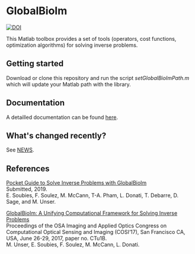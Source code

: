 # GlobalBioIm 
[![DOI](https://zenodo.org/badge/124297869.svg)](https://zenodo.org/badge/latestdoi/124297869)

This Matlab toolbox provides a set of tools (operators, cost functions, optimization algorithms) for solving inverse problems.

## Getting started 

Download or clone this repository and run the script *setGlobalBioImPath.m* which will update your Matlab path with the library.

## Documentation

A detailled documentation can be found <a href="https://biomedical-imaging-group.github.io/GlobalBioIm/" target="_blank">here</a>.

## What's changed recently?

See [NEWS](https://github.com/Biomedical-Imaging-Group/GlobalBioIm/blob/release/NEWS.md).

## References

[Pocket Guide to Solve Inverse Problems with GlobalBioIm](https://arxiv.org/abs/1812.07908)  <br />
Submitted, 2019. <br />
E. Soubies, F. Soulez, M. McCann,  T-A. Pham, L. Donati, T. Debarre, D. Sage, and M. Unser.

[GlobalBioIm: A Unifying Computational Framework for Solving Inverse Problems](http://bigwww.epfl.ch/publications/unser1701.pdf)  <br />
Proceedings of the OSA Imaging and Applied Optics Congress on Computational Optical Sensing and Imaging (COSI‘17), San Francisco CA, USA, June 26-29, 2017, paper no. CTu1B. <br />
M. Unser, E. Soubies, F. Soulez, M. McCann, L. Donati.
